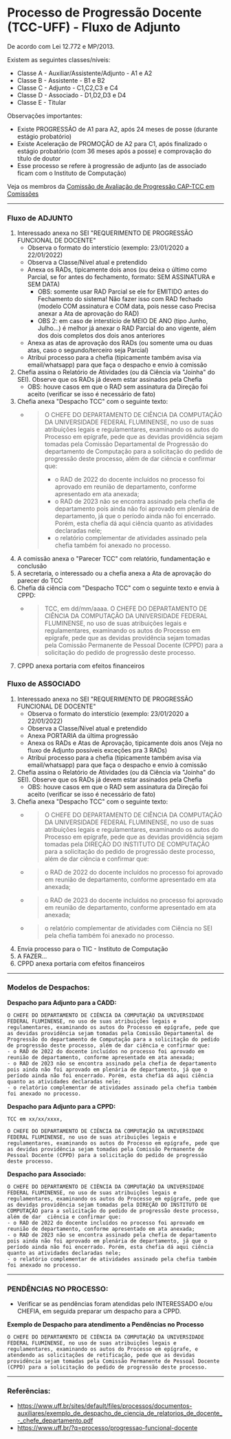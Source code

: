 # Processo de Progressão Docente (TCC-UFF) - Fluxo de Adjunto

De acordo com Lei 12.772 e MP/2013.

Existem as seguintes classes/níveis:
- Classe A - Auxiliar/Assistente/Adjunto - A1 e A2
- Classe B - Assistente - B1 e B2
- Classe C - Adjunto - C1,C2,C3 e C4
- Classe D - Associado - D1,D2,D3 e D4
- Classe E - Titular

Observações importantes:
- Existe PROGRESSÃO de A1 para A2, após 24 meses de posse (durante estágio probatório)
- Existe Aceleração de PROMOÇÃO de A2 para C1, após finalizado o estágio probatório (com 36 meses após a posse) e comprovação do título de doutor
- Esse processo se refere à progressão de adjunto (as de associado ficam com o Instituto de Computação)

Veja os membros da [Comissão de Avaliação de Progressão CAP-TCC em Comissões](./org-comissoes.md)

---

### Fluxo de ADJUNTO

1. Interessado anexa no SEI "REQUERIMENTO DE PROGRESSÃO FUNCIONAL DE DOCENTE"
   - Observa o formato do interstício (exemplo: 23/01/2020 a 22/01/2022) 
   - Observa a Classe/Nível atual e pretendido
   - Anexa os RADs, tipicamente dois anos (ou deixa o último como Parcial, se for antes do fechamento, formato: SEM ASSINATURA e SEM DATA)
      * OBS: somente usar RAD Parcial se ele for EMITIDO antes do Fechamento do sistema! Não fazer isso com RAD fechado (modelo COM assinatura e COM data, pois nesse caso Precisa anexar a Ata de aprovação do RAD)
      * OBS 2: em caso de interstício de MEIO DE ANO (tipo Junho, Julho...) é melhor já anexar o RAD Parcial do ano vigente, além dos dois completos dos dois anos anteriores
   - Anexa as atas de aprovação dos RADs (ou somente uma ou duas atas, caso o segundo/terceiro seja Parcial)
   - Atribui processo para a chefia (tipicamente também avisa via email/whatsapp) para que faça o despacho e envio à comissão
1. Chefia assina o Relatório de Atividades (ou dá Ciência via "Joinha" do SEI). Observe que os RADs já devem estar assinados pela Chefia
   -  OBS: houve casos em que o RAD sem assinatura da Direção foi aceito (verificar se isso é necessário de fato)
1. Chefia anexa "Despacho TCC" com o seguinte texto:
   - > O CHEFE DO DEPARTAMENTO DE CIÊNCIA DA COMPUTAÇÃO DA UNIVERSIDADE FEDERAL FLUMINENSE, no uso de suas atribuições legais e regulamentares, examinando os autos do Processo em epígrafe, pede que as devidas providência sejam tomadas pela Comissão Departamental de Progressão do departamento de Computação para a solicitação do pedido de progressão deste processo, além de dar ciência e confirmar que:
     > - o RAD de 2022 do docente incluídos no processo foi aprovado em reunião de departamento, conforme apresentado em ata anexada;
     > - o RAD de 2023 não se encontra assinado pela chefia de departamento pois ainda não foi aprovado em plenária de departamento, já que o período ainda não foi encerrado. Porém, esta chefia dá aqui ciência quanto as atividades declaradas nele;
     > - o relatório complementar de atividades assinado pela chefia também foi anexado no processo.
1. A comissão anexa o "Parecer TCC" com relatório, fundamentação e conclusão
1. A secretaria, o interessado ou a chefia anexa a Ata de aprovação do parecer do TCC
1. Chefia dá ciência com "Despacho TCC" com o seguinte texto e envia à CPPD:
   - > TCC, em dd/mm/aaaa.
     >  O CHEFE DO DEPARTAMENTO DE CIÊNCIA DA COMPUTAÇÃO DA UNIVERSIDADE FEDERAL FLUMINENSE, no uso de suas atribuições legais e regulamentares, examinando os autos do Processo em epígrafe, pede que as devidas providência sejam tomadas pela Comissão Permanente de Pessoal Docente (CPPD) para a solicitação do pedido de progressão deste processo.
1. CPPD anexa portaria com efeitos financeiros

### Fluxo de ASSOCIADO

1. Interessado anexa no SEI "REQUERIMENTO DE PROGRESSÃO FUNCIONAL DE DOCENTE"
   - Observa o formato do interstício (exemplo: 23/01/2020 a 22/01/2022) 
   - Observa a Classe/Nível atual e pretendido
   - Anexa PORTARIA da última progressão
   - Anexa os RADs e Atas de Aprovação, tipicamente dois anos (Veja no fluxo de Adjunto possíveis exceções pra 3 RADs)
   - Atribui processo para a chefia (tipicamente também avisa via email/whatsapp) para que faça o despacho e envio à comissão
1. Chefia assina o Relatório de Atividades (ou dá Ciência via "Joinha" do SEI). Observe que os RADs já devem estar assinados pela Chefia
   -  OBS: houve casos em que o RAD sem assinatura da Direção foi aceito (verificar se isso é necessário de fato)
1. Chefia anexa "Despacho TCC" com o seguinte texto:
   - > O CHEFE DO DEPARTAMENTO DE CIÊNCIA DA COMPUTAÇÃO DA UNIVERSIDADE FEDERAL FLUMINENSE, no uso de suas atribuições legais e regulamentares, examinando os autos do Processo em epígrafe, pede que as devidas providência sejam tomadas pela DIREÇÃO DO INSTITUTO DE COMPUTAÇÃO para a solicitação do pedido de progressão deste processo, além de dar ciência e confirmar que:
   - > o RAD de 2022 do docente incluídos no processo foi aprovado em reunião de departamento, conforme apresentado em ata anexada;
   - > o RAD de 2023 do docente incluídos no processo foi aprovado em reunião de departamento, conforme apresentado em ata anexada;
   - > o relatório complementar de atividades com Ciência no SEI pela chefia também foi anexado no processo.
1. Envia processo para o TIC - Instituto de Computação
1. A FAZER...
1. CPPD anexa portaria com efeitos financeiros

---

### Modelos de Despachos:

**Despacho para Adjunto para a CADD:**
~~~
O CHEFE DO DEPARTAMENTO DE CIÊNCIA DA COMPUTAÇÃO DA UNIVERSIDADE FEDERAL FLUMINENSE, no uso de suas atribuições legais e regulamentares, examinando os autos do Processo em epígrafe, pede que as devidas providência sejam tomadas pela Comissão Departamental de Progressão do departamento de Computação para a solicitação do pedido de progressão deste processo, além de dar ciência e confirmar que:
- o RAD de 2022 do docente incluídos no processo foi aprovado em reunião de departamento, conforme apresentado em ata anexada;
- o RAD de 2023 não se encontra assinado pela chefia de departamento pois ainda não foi aprovado em plenária de departamento, já que o período ainda não foi encerrado. Porém, esta chefia dá aqui ciência quanto as atividades declaradas nele;
- o relatório complementar de atividades assinado pela chefia também foi anexado no processo.
~~~

**Despacho para Adjunto para a CPPD:**
~~~
TCC em xx/xx/xxxx,

O CHEFE DO DEPARTAMENTO DE CIÊNCIA DA COMPUTAÇÃO DA UNIVERSIDADE FEDERAL FLUMINENSE, no uso de suas atribuições legais e regulamentares, examinando os autos do Processo em epígrafe, pede que as devidas providência sejam tomadas pela Comissão Permanente de Pessoal Docente (CPPD) para a solicitação do pedido de progressão deste processo.
~~~

**Despacho para Associado:**
~~~
O CHEFE DO DEPARTAMENTO DE CIÊNCIA DA COMPUTAÇÃO DA UNIVERSIDADE FEDERAL FLUMINENSE, no uso de suas atribuições legais e regulamentares, examinando os autos do Processo em epígrafe, pede que as devidas providência sejam tomadas pela DIREÇÃO DO INSTITUTO DE COMPUTAÇÃO para a solicitação do pedido de progressão deste processo, além de dar  ciência e confirmar que:
- o RAD de 2022 do docente incluídos no processo foi aprovado em reunião de departamento, conforme apresentado em ata anexada;
- o RAD de 2023 não se encontra assinado pela chefia de departamento pois ainda não foi aprovado em plenária de departamento, já que o período ainda não foi encerrado. Porém, esta chefia dá aqui ciência quanto as atividades declaradas nele;
- o relatório complementar de atividades assinado pela chefia também foi anexado no processo.
~~~

---

### PENDÊNCIAS NO PROCESSO:
- Verificar se as pendências foram atendidas pelo INTERESSADO e/ou CHEFIA, em seguida preparar um despacho para a CPPD.

**Exemplo de Despacho para atendimento a Pendências no Processo**
~~~
O CHEFE DO DEPARTAMENTO DE CIÊNCIA DA COMPUTAÇÃO DA UNIVERSIDADE FEDERAL FLUMINENSE, no uso de suas atribuições legais e regulamentares, examinando os autos do Processo em epígrafe, e atendendo as solicitações de retificação, pede que as devidas providência sejam tomadas pela Comissão Permanente de Pessoal Docente (CPPD) para a solicitação do pedido de progressão deste processo. 
~~~

---


### Referências:

- https://www.uff.br/sites/default/files/processos/documentos-auxiliares/exemplo_de_despacho_de_ciencia_de_relatorios_de_docente_-_chefe_departamento.pdf
- https://www.uff.br/?q=processo/progressao-funcional-docente
